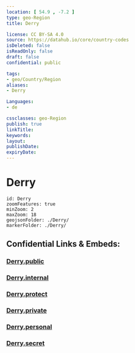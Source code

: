 ```yaml
---
location: [ 54.9 , -7.2 ] 
type: geo-Region
title: Derry

license: CC BY-SA 4.0
source: https://datahub.io/core/country-codes
isDeleted: false
isReadOnly: false
draft: false
confidential: public

tags:
- geo/Country/Region
aliases:
- Derry

Languages:
- de

cssclasses: geo-Region
publish: true
linkTitle: 
keywords: 
layout: 
publishDate: 
expiryDate: 
---
```


# Derry

```leaflet
id: Derry
zoomFeatures: true 
minZoom: 2 
maxZoom: 18
geojsonFolder: ./Derry/
markerFolder: ./Derry/
```


## Confidential Links & Embeds: 

### [Derry.public](/_public/\Earth\Continent\Europe\Europe~North\UK\Ireland~North\counties~Ireland~North\Derry-City_and_Strabane\cities~DerryCityandStrabaneDerry.public.md) 

### [Derry.internal](/_internal/\Earth\Continent\Europe\Europe~North\UK\Ireland~North\counties~Ireland~North\Derry-City_and_Strabane\cities~DerryCityandStrabaneDerry.internal.md) 

### [Derry.protect](/_protect/\Earth\Continent\Europe\Europe~North\UK\Ireland~North\counties~Ireland~North\Derry-City_and_Strabane\cities~DerryCityandStrabaneDerry.protect.md) 

### [Derry.private](/_private/\Earth\Continent\Europe\Europe~North\UK\Ireland~North\counties~Ireland~North\Derry-City_and_Strabane\cities~DerryCityandStrabaneDerry.private.md) 

### [Derry.personal](/_personal/\Earth\Continent\Europe\Europe~North\UK\Ireland~North\counties~Ireland~North\Derry-City_and_Strabane\cities~DerryCityandStrabaneDerry.personal.md) 

### [Derry.secret](/_secret/\Earth\Continent\Europe\Europe~North\UK\Ireland~North\counties~Ireland~North\Derry-City_and_Strabane\cities~DerryCityandStrabaneDerry.secret.md)

